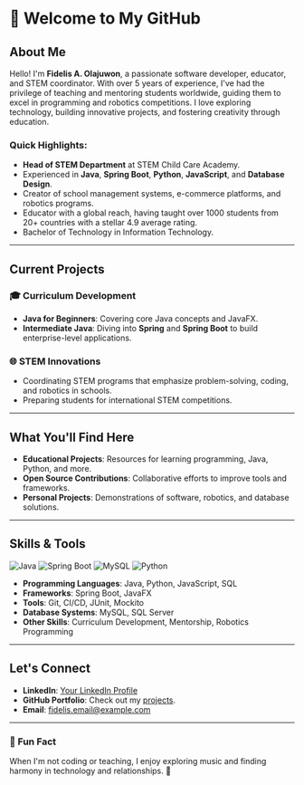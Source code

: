 # 👋 Welcome to My GitHub

## About Me
Hello! I'm **Fidelis A. Olajuwon**, a passionate software developer, educator, and STEM coordinator. With over 5 years of experience, I've had the privilege of teaching and mentoring students worldwide, guiding them to excel in programming and robotics competitions. I love exploring technology, building innovative projects, and fostering creativity through education.

### Quick Highlights:
- **Head of STEM Department** at STEM Child Care Academy.
- Experienced in **Java**, **Spring Boot**, **Python**, **JavaScript**, and **Database Design**.
- Creator of school management systems, e-commerce platforms, and robotics programs.
- Educator with a global reach, having taught over 1000 students from 20+ countries with a stellar 4.9 average rating.
- Bachelor of Technology in Information Technology.

---

## Current Projects
### 🎓 **Curriculum Development**
- **Java for Beginners**: Covering core Java concepts and JavaFX.
- **Intermediate Java**: Diving into **Spring** and **Spring Boot** to build enterprise-level applications.

### 🌐 **STEM Innovations**
- Coordinating STEM programs that emphasize problem-solving, coding, and robotics in schools.
- Preparing students for international STEM competitions.

---

## What You'll Find Here
- **Educational Projects**: Resources for learning programming, Java, Python, and more.
- **Open Source Contributions**: Collaborative efforts to improve tools and frameworks.
- **Personal Projects**: Demonstrations of software, robotics, and database solutions.

---

## Skills & Tools
![Java](https://img.shields.io/badge/Java-%23ED8B00.svg?style=for-the-badge&logo=java&logoColor=white) ![Spring Boot](https://img.shields.io/badge/Spring_Boot-%236DB33F.svg?style=for-the-badge&logo=spring-boot&logoColor=white) ![MySQL](https://img.shields.io/badge/MySQL-%2300f.svg?style=for-the-badge&logo=mysql&logoColor=white) ![Python](https://img.shields.io/badge/Python-%2314354C.svg?style=for-the-badge&logo=python&logoColor=white)

- **Programming Languages**: Java, Python, JavaScript, SQL
- **Frameworks**: Spring Boot, JavaFX
- **Tools**: Git, CI/CD, JUnit, Mockito
- **Database Systems**: MySQL, SQL Server
- **Other Skills**: Curriculum Development, Mentorship, Robotics Programming

---

## Let's Connect
- **LinkedIn**: [Your LinkedIn Profile](#)
- **GitHub Portfolio**: Check out my [projects](#).
- **Email**: [fidelis.email@example.com](mailto:fidelis.email@example.com)

---

### 🚀 Fun Fact
When I'm not coding or teaching, I enjoy exploring music and finding harmony in technology and relationships. 🌟

